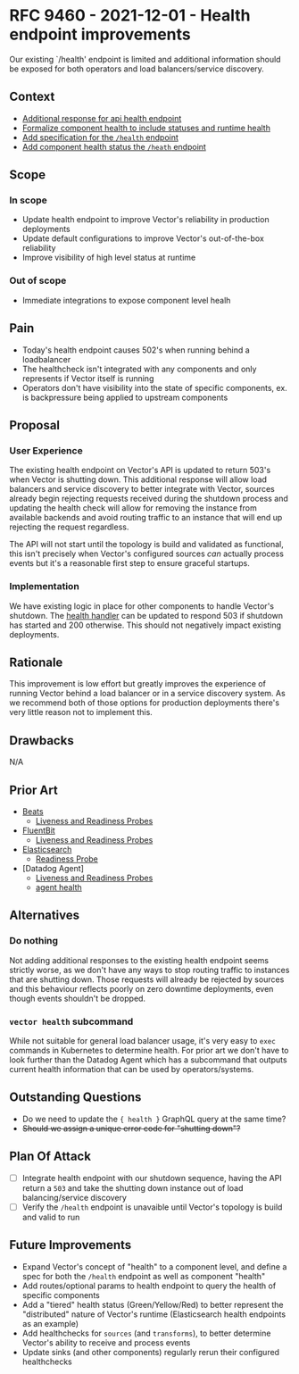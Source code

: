 # RFC 9460 - 2021-12-01 - Health endpoint improvements

Our existing `/health' endpoint is limited and additional information should be
exposed for both operators and load balancers/service discovery.

## Context

- [Additional response for api health endpoint](https://github.com/vectordotdev/vector/issues/9160)
- [Formalize component health to include statuses and runtime health](https://github.com/vectordotdev/vector/issues/10555)
- [Add specification for the `/health` endpoint](https://github.com/vectordotdev/vector/issues/10556)
- [Add component health status the `/heath` endpoint](https://github.com/vectordotdev/vector/issues/9469)

## Scope

### In scope

- Update health endpoint to improve Vector's reliability in production deployments
- Update default configurations to improve Vector's out-of-the-box reliability
- Improve visibility of high level status at runtime

### Out of scope

- Immediate integrations to expose component level healh

## Pain

- Today's health endpoint causes 502's when running behind a loadbalancer
- The healthcheck isn't integrated with any components and only represents if Vector
itself is running
- Operators don't have visibility into the state of specific components, ex. is
backpressure being applied to upstream components

## Proposal

### User Experience

The existing health endpoint on Vector's API is updated to return 503's
when Vector is shutting down. This additional response will allow load balancers
and service discovery to better integrate with Vector, sources already begin
rejecting requests received during the shutdown process and updating the health
check will allow for removing the instance from available backends and avoid
routing traffic to an instance that will end up rejecting the request regardless.

The API will not start until the topology is build and validated as functional,
this isn't precisely when Vector's configured sources _can_ actually process
events but it's a reasonable first step to ensure graceful startups.

### Implementation

We have existing logic in place for other components to handle Vector's shutdown.
The [health handler](https://github.com/vectordotdev/vector/blob/master/src/api/handler.rs#L7)
can be updated to respond 503 if shutdown has started and 200 otherwise. This
should not negatively impact existing deployments.

## Rationale

This improvement is low effort but greatly improves the experience of running
Vector behind a load balancer or in a service discovery system. As we recommend
both of those options for production deployments there's very little reason not
to implement this.

## Drawbacks

N/A

## Prior Art

- [Beats](https://www.elastic.co/guide/en/beats/filebeat/7.15/http-endpoint.html)
  - [Liveness and Readiness Probes](https://github.com/elastic/helm-charts/blob/715eeda8a45b8c3d8542921f5485aa502c238d93/filebeat/values.yaml#L174-L198)
- [FluentBit](https://docs.fluentbit.io/manual/administration/monitoring#rest-api-interface)
  - [Liveness and Readiness Probes](https://github.com/fluent/helm-charts/blob/355575c5b2a5bd858bcadeaa9d8d5d7f15a7816d/charts/fluent-bit/values.yaml#L132-L140)
- [Elasticsearch](https://www.elastic.co/guide/en/elasticsearch/reference/7.16/cluster-health.html)
  - [Readiness Probe](https://github.com/elastic/helm-charts/blob/715eeda8a45b8c3d8542921f5485aa502c238d93/elasticsearch/templates/statefulset.yaml#L227-L291)
- [Datadog Agent]
  - [Liveness and Readiness Probes](https://github.com/DataDog/helm-charts/blob/d5e1f4370442bdc5e457468ac7ff0ff943f528d5/charts/datadog/templates/_container-agent.yaml#L193-L199)
  - [agent health](https://docs.datadoghq.com/agent/guide/agent-commands/?tab=agentv6v7#other-commands)

## Alternatives

### Do nothing

Not adding additional responses to the existing health endpoint seems strictly
worse, as we don't have any ways to stop routing traffic to instances that are
shutting down. Those requests will already be rejected by sources and this
behaviour reflects poorly on zero downtime deployments, even though events
shouldn't be dropped.

### `vector health` subcommand

While not suitable for general load balancer usage, it's very easy to `exec`
commands in Kubernetes to determine health. For prior art we don't have to look
further than the Datadog Agent which has a subcommand that outputs current
health information that can be used by operators/systems.

## Outstanding Questions

- Do we need to update the `{ health }` GraphQL query at the same time?
- ~~Should we assign a unique error code for "shutting down"?~~

## Plan Of Attack

- [ ] Integrate health endpoint with our shutdown sequence, having the API return
a `503` and take the shutting down instance out of load balancing/service discovery
- [ ] Verify the `/health` endpoint is unavaible until Vector's topology is build
and valid to run

## Future Improvements

- Expand Vector's concept of "health" to a component level, and define a spec for
both the `/health` endpoint as well as component "health"
- Add routes/optional params to health endpoint to query the health of specific
components
- Add a "tiered" health status (Green/Yellow/Red) to better represent the "distributed"
nature of Vector's runtime (Elasticsearch health endpoints as an example)
- Add healthchecks for `sources` (and `transforms`), to better determine Vector's
ability to receive and process events
- Update sinks (and other components) regularly rerun their configured healthchecks
